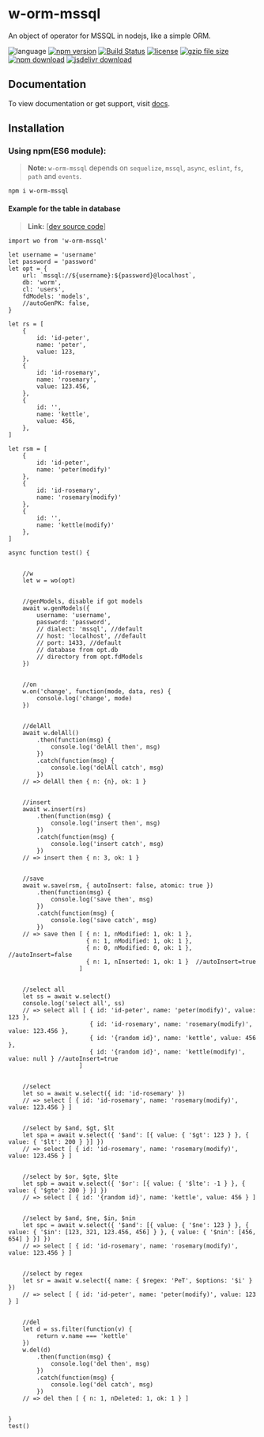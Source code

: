 # w-orm-mssql
An object of operator for MSSQL in nodejs, like a simple ORM.

![language](https://img.shields.io/badge/language-JavaScript-orange.svg) 
[![npm version](http://img.shields.io/npm/v/w-orm-mssql.svg?style=flat)](https://npmjs.org/package/w-orm-mssql) 
[![Build Status](https://travis-ci.org/yuda-lyu/w-orm-mssql.svg?branch=master)](https://travis-ci.org/yuda-lyu/w-orm-mssql) 
[![license](https://img.shields.io/npm/l/w-orm-mssql.svg?style=flat)](https://npmjs.org/package/w-orm-mssql) 
[![gzip file size](http://img.badgesize.io/yuda-lyu/w-orm-mssql/master/dist/w-orm-mssql.umd.js.svg?compression=gzip)](https://github.com/yuda-lyu/w-orm-mssql)
[![npm download](https://img.shields.io/npm/dt/w-orm-mssql.svg)](https://npmjs.org/package/w-orm-mssql) 
[![jsdelivr download](https://img.shields.io/jsdelivr/npm/hm/w-orm-mssql.svg)](https://www.jsdelivr.com/package/npm/w-orm-mssql)

## Documentation
To view documentation or get support, visit [docs](https://yuda-lyu.github.io/w-orm-mssql/WOrm.html).

## Installation
### Using npm(ES6 module):
> **Note:** `w-orm-mssql` depends on `sequelize`, `mssql`, `async`, `eslint`, `fs`, `path` and `events`.

```alias
npm i w-orm-mssql
```
#### Example for the table in database
> **Link:** [[dev source code](https://github.com/yuda-lyu/w-orm-mssql/blob/master/g.mjs)]
```alias
import wo from 'w-orm-mssql'

let username = 'username'
let password = 'password'
let opt = {
    url: `mssql://${username}:${password}@localhost`,
    db: 'worm',
    cl: 'users',
    fdModels: 'models',
    //autoGenPK: false,
}

let rs = [
    {
        id: 'id-peter',
        name: 'peter',
        value: 123,
    },
    {
        id: 'id-rosemary',
        name: 'rosemary',
        value: 123.456,
    },
    {
        id: '',
        name: 'kettle',
        value: 456,
    },
]

let rsm = [
    {
        id: 'id-peter',
        name: 'peter(modify)'
    },
    {
        id: 'id-rosemary',
        name: 'rosemary(modify)'
    },
    {
        id: '',
        name: 'kettle(modify)'
    },
]

async function test() {


    //w
    let w = wo(opt)


    //genModels, disable if got models
    await w.genModels({
        username: 'username',
        password: 'password',
        // dialect: 'mssql', //default
        // host: 'localhost', //default
        // port: 1433, //default
        // database from opt.db
        // directory from opt.fdModels
    })


    //on
    w.on('change', function(mode, data, res) {
        console.log('change', mode)
    })


    //delAll
    await w.delAll()
        .then(function(msg) {
            console.log('delAll then', msg)
        })
        .catch(function(msg) {
            console.log('delAll catch', msg)
        })
    // => delAll then { n: {n}, ok: 1 }


    //insert
    await w.insert(rs)
        .then(function(msg) {
            console.log('insert then', msg)
        })
        .catch(function(msg) {
            console.log('insert catch', msg)
        })
    // => insert then { n: 3, ok: 1 }


    //save
    await w.save(rsm, { autoInsert: false, atomic: true })
        .then(function(msg) {
            console.log('save then', msg)
        })
        .catch(function(msg) {
            console.log('save catch', msg)
        })
    // => save then [ { n: 1, nModified: 1, ok: 1 },
                      { n: 1, nModified: 1, ok: 1 }, 
                      { n: 0, nModified: 0, ok: 1 }, //autoInsert=false
                      { n: 1, nInserted: 1, ok: 1 }  //autoInsert=true
                    ]


    //select all
    let ss = await w.select()
    console.log('select all', ss)
    // => select all [ { id: 'id-peter', name: 'peter(modify)', value: 123 },
                       { id: 'id-rosemary', name: 'rosemary(modify)', value: 123.456 },
                       { id: '{random id}', name: 'kettle', value: 456 }, 
                       { id: '{random id}', name: 'kettle(modify)', value: null } //autoInsert=true
                    ]


    //select
    let so = await w.select({ id: 'id-rosemary' })
    // => select [ { id: 'id-rosemary', name: 'rosemary(modify)', value: 123.456 } ]


    //select by $and, $gt, $lt
    let spa = await w.select({ '$and': [{ value: { '$gt': 123 } }, { value: { '$lt': 200 } }] })
    // => select [ { id: 'id-rosemary', name: 'rosemary(modify)', value: 123.456 } ]


    //select by $or, $gte, $lte
    let spb = await w.select({ '$or': [{ value: { '$lte': -1 } }, { value: { '$gte': 200 } }] })
    // => select [ { id: '{random id}', name: 'kettle', value: 456 } ]


    //select by $and, $ne, $in, $nin
    let spc = await w.select({ '$and': [{ value: { '$ne': 123 } }, { value: { '$in': [123, 321, 123.456, 456] } }, { value: { '$nin': [456, 654] } }] })
    // => select [ { id: 'id-rosemary', name: 'rosemary(modify)', value: 123.456 } ]


    //select by regex
    let sr = await w.select({ name: { $regex: 'PeT', $options: '$i' } })
    // => select [ { id: 'id-peter', name: 'peter(modify)', value: 123 } ]


    //del
    let d = ss.filter(function(v) {
        return v.name === 'kettle'
    })
    w.del(d)
        .then(function(msg) {
            console.log('del then', msg)
        })
        .catch(function(msg) {
            console.log('del catch', msg)
        })
    // => del then [ { n: 1, nDeleted: 1, ok: 1 } ]
    

}
test()
```
